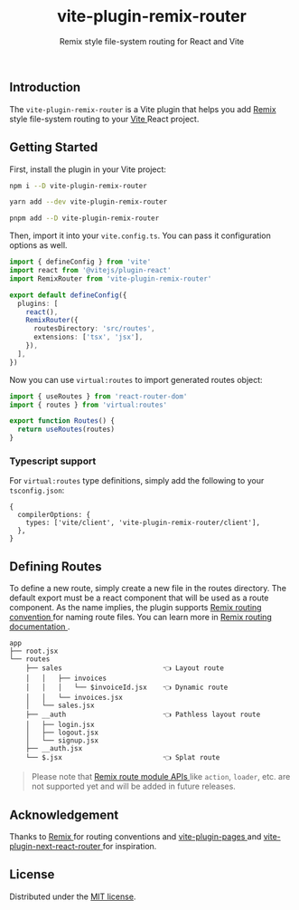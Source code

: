 <br/>

<h1 align='center'>vite-plugin-remix-router</h1>

<p align='center'>Remix style file-system routing for React and Vite</p>

<br/>

## Introduction

The `vite-plugin-remix-router` is a Vite plugin that helps you add
[ Remix ](https://remix.run/) style file-system routing to your
[ Vite ](https://vitejs.dev/) React project.

## Getting Started

First, install the plugin in your Vite project:

```bash
npm i --D vite-plugin-remix-router

yarn add --dev vite-plugin-remix-router

pnpm add --D vite-plugin-remix-router
```

Then, import it into your `vite.config.ts`. You can pass it configuration
options as well.

```typescript
import { defineConfig } from 'vite'
import react from '@vitejs/plugin-react'
import RemixRouter from 'vite-plugin-remix-router'

export default defineConfig({
  plugins: [
    react(),
    RemixRouter({
      routesDirectory: 'src/routes',
      extensions: ['tsx', 'jsx'],
    }),
  ],
})
```

Now you can use `virtual:routes` to import generated routes object:

```typescript
import { useRoutes } from 'react-router-dom'
import { routes } from 'virtual:routes'

export function Routes() {
  return useRoutes(routes)
}
```

### Typescript support

For `virtual:routes` type definitions, simply add the following to your
`tsconfig.json`:

```json5
{
  compilerOptions: {
    types: ['vite/client', 'vite-plugin-remix-router/client'],
  },
}
```

## Defining Routes

To define a new route, simply create a new file in the routes directory. The
default export must be a react component that will be used as a route component.
As the name implies, the plugin supports
[ Remix routing convention ](https://remix.run/docs/en/v1/api/conventions#route-file-conventions)
for naming route files. You can learn more in
[ Remix routing documentation ](https://remix.run/docs/en/v1/guides/routing).

```
app
├── root.jsx
└── routes
    ├── sales                         👈 Layout route
    │   │   ├── invoices
    │   │   │   └── $invoiceId.jsx    👈 Dynamic route
    │   │   └── invoices.jsx
    │   └── sales.jsx
    ├── __auth                        👈 Pathless layout route
    │   ├── login.jsx
    │   ├── logout.jsx
    │   └── signup.jsx
    ├── __auth.jsx
    └── $.jsx                         👈 Splat route
```

> Please note that
> [ Remix route module APIs ](https://remix.run/docs/en/v1/api/conventions#route-module-api)
> like `action`, `loader`, etc. are not supported yet and will be added in
> future releases.

## Acknowledgement

Thanks to [ Remix ](https://remix.run/) for routing conventions and
[ vite-plugin-pages ](https://github.com/hannoeru/vite-plugin-pages) and
[ vite-plugin-next-react-router ](https://github.com/zoubingwu/vite-plugin-next-react-router)
for inspiration.

## License

Distributed under the [MIT license](/LICENSE.md).

